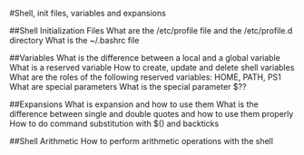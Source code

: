 #Shell, init files, variables and expansions

##Shell Initialization Files
What are the /etc/profile file and the /etc/profile.d directory
What is the ~/.bashrc file

##Variables
What is the difference between a local and a global variable
What is a reserved variable
How to create, update and delete shell variables
What are the roles of the following reserved variables: HOME, PATH, PS1
What are special parameters
What is the special parameter $??

##Expansions
What is expansion and how to use them
What is the difference between single and double quotes and how to use them properly
How to do command substitution with $() and backticks

##Shell Arithmetic
How to perform arithmetic operations with the shell
